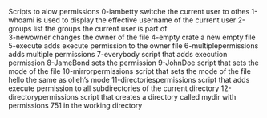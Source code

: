 Scripts to alow permissions
0-iambetty switche the current user to othes
1-whoami  is used to display the effective username of the current user
2-groups list the groups the current user is part of  
3-newowner changes the owner of the file
4-empty crate a new empty file
5-execute adds execute permission to the owner file
6-multiplepermissions adds multiple permissions
7-everybody script that adds execution permission
8-JameBond sets the permission
9-JohnDoe script that sets the mode of the file
10-mirrorpermissions script that sets the mode of the file hello the same as olleh’s mode
11-directoriespermissions script that adds execute permission to all subdirectories of the current directory
12-directorypermissions script that creates a directory called mydir with permissions 751 in the working directory
